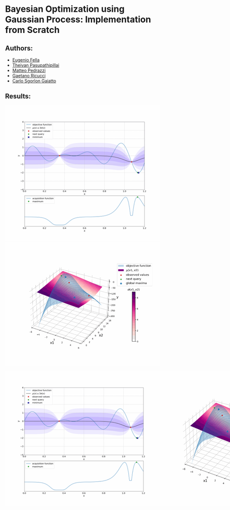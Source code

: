 # Bayesian Optimization using Gaussian Process: Implementation from Scratch

## Authors:
- [Eugenio Fella](https://github.com/eugeniofella)
- [Theivan Pasupathipillai](https://github.com/TheivanPasu)
- [Matteo Pedrazzi](https://github.com/matteopedrazzi)
- [Gaetano Ricucci](https://github.com/gae-ric)
- [Carlo Sgorlon Gaiatto](https://github.com/carlosgorlongaiatto)

## Results:
![Alt Text](https://github.com/carlosgorlongaiatto/ITI_Project/blob/main/resources/GIFs/BO_1D.gif)
![Alt Text](https://github.com/carlosgorlongaiatto/ITI_Project/blob/main/resources/GIFs/BO_2D.gif)

<div style="display: flex;">
  <img src="./resources/GIFs/BO_1D.gif" alt="First GIF" width="500" />
  <img src="./resources/GIFs/BO_2D.gif" alt="Second GIF" width="500" />
</div>
